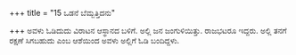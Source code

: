+++
title = "15 ಒಡನೆ ಬೆಮ್ಬತ್ತಿದನು"

+++
ಅವಳು ಓಡಿದುದು ವಿರಾಟನ ಆಸ್ಥಾನದ ಬಳಿಗೆ. ಅಲ್ಲಿ ಜನ ಜಂಗುಳಿಯಿತ್ತು. ರಾಜಭಟರೂ ಇದ್ದರು. ಅಲ್ಲಿ ತನಗೆ ರಕ್ಷಣೆ ಸಿಗಬಹುದು ಎಂಬ ಆಶೆಯಿಂದ ಅವಳು ಅಲ್ಲಿಗೆ ಓಡಿ ಬಂದಿದ್ದಳು.